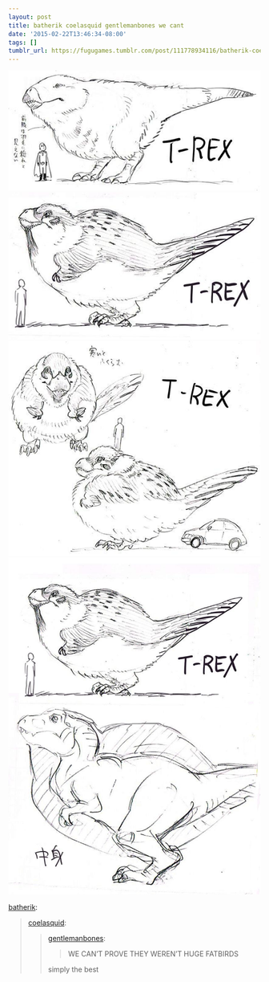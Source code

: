 ```yaml
---
layout: post
title: batherik coelasquid gentlemanbones we cant
date: '2015-02-22T13:46:34-08:00'
tags: []
tumblr_url: https://fugugames.tumblr.com/post/111778934116/batherik-coelasquid-gentlemanbones-we-cant
---
```

 ![](/tumblr_files/tumblr_njxfywwhkp1scll6no1_640.jpg)  
 ![](/tumblr_files/tumblr_njxfywwhkp1scll6no2_640.jpg)  
 ![](/tumblr_files/tumblr_njxfywwhkp1scll6no3_640.jpg)  
 ![](/tumblr_files/tumblr_njxfywwhkp1scll6no4_1280.jpg)  
  

[batherik](http://batherik.tumblr.com/post/111335497648/coelasquid-gentlemanbones-we-cant-prove-they):

> [coelasquid](http://coelasquid.tumblr.com/post/111317780763/gentlemanbones-we-cant-prove-they-werent-huge):
> 
> > [gentlemanbones](http://gentlemanbones.tumblr.com/post/111314467020/we-cant-prove-they-werent-huge-fatbirds):
> > 
> > > WE CAN’T PROVE THEY WEREN’T HUGE FATBIRDS
> > 
> > simply the best

